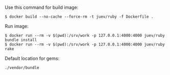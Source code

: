 Use this command for build image:

    $ docker build --no-cache --force-rm -t juev/ruby -f Dockerfile .

Run image:

    $ docker run --rm -v $(pwd):/srv/work -p 127.0.0.1:4000:4000 juev/ruby bundle install
    $ docker run --rm -v $(pwd):/srv/work -p 127.0.0.1:4000:4000 juev/ruby rake

Default location for gems:

    ./vendor/bundle
